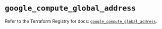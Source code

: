 # `google_compute_global_address`

Refer to the Terraform Registry for docs: [`google_compute_global_address`](https://registry.terraform.io/providers/hashicorp/google/6.42.0/docs/resources/compute_global_address).
